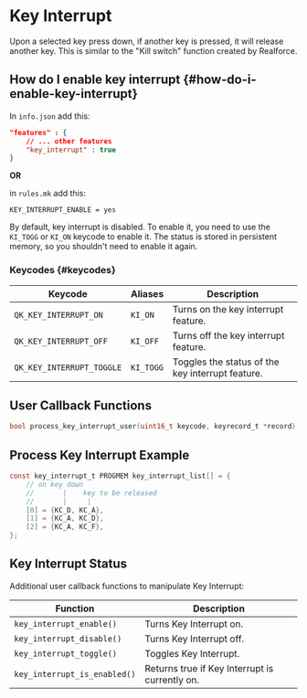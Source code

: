 # Key Interrupt

Upon a selected key press down, if another key is pressed, it will release another key. This is similar to the "Kill switch" function created by Realforce.

## How do I enable key interrupt {#how-do-i-enable-key-interrupt}

In `info.json` add this:
```json
"features" : {
    // ... other features
    "key_interrupt" : true
}
```

**OR**

in `rules.mk` add this:
```make
KEY_INTERRUPT_ENABLE = yes
```

By default, key interrupt is disabled. To enable it, you need to use the `KI_TOGG` or `KI_ON` keycode to enable it. The status is stored in persistent memory, so you shouldn't need to enable it again.

### Keycodes {#keycodes}

|Keycode                  |Aliases  |Description                                     |
|-------------------------|---------|------------------------------------------------|
|`QK_KEY_INTERRUPT_ON`    |`KI_ON`  |Turns on the key interrupt feature.             |
|`QK_KEY_INTERRUPT_OFF`   |`KI_OFF` |Turns off the key interrupt feature.            |
|`QK_KEY_INTERRUPT_TOGGLE`|`KI_TOGG`|Toggles the status of the key interrupt feature.|

## User Callback Functions

```c
bool process_key_interrupt_user(uint16_t keycode, keyrecord_t *record);
```

## Process Key Interrupt Example

```c
const key_interrupt_t PROGMEM key_interrupt_list[] = {
    // on key down
    //       |    key to be released
    //       |     |
    [0] = {KC_D, KC_A},
    [1] = {KC_A, KC_D},
    [2] = {KC_A, KC_F},
};
```

## Key Interrupt Status

Additional user callback functions to manipulate Key Interrupt:

| Function                     | Description                                    |
|------------------------------|------------------------------------------------|
| `key_interrupt_enable()`     | Turns Key Interrupt on.                        |
| `key_interrupt_disable()`    | Turns Key Interrupt off.                       |
| `key_interrupt_toggle()`     | Toggles Key Interrupt.                         |
| `key_interrupt_is_enabled()` | Returns true if Key Interrupt is currently on. |
